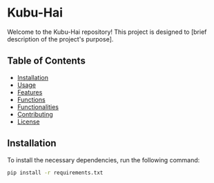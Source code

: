 # Kubu-Hai

Welcome to the Kubu-Hai repository! This project is designed to [brief description of the project's purpose].

## Table of Contents

- [Installation](#installation)
- [Usage](#usage)
- [Features](#features)
- [Functions](#functions)
- [Functionalities](#functionalities)
- [Contributing](#contributing)
- [License](#license)

## Installation

To install the necessary dependencies, run the following command:

```bash
pip install -r requirements.txt

